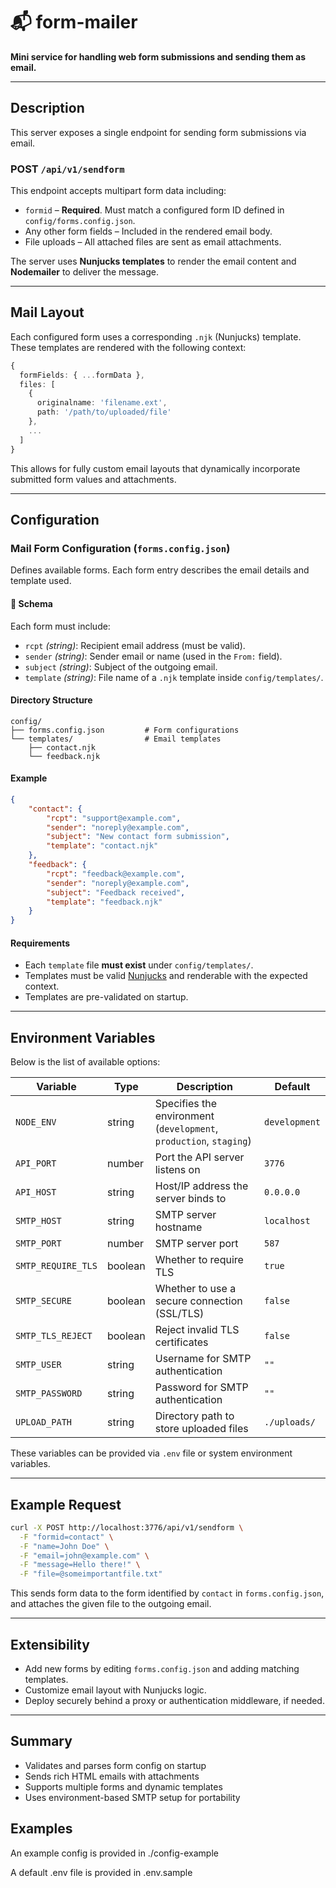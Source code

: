 # 📬 form-mailer

**Mini service for handling web form submissions and sending them as email.**

---

## Description

This server exposes a single endpoint for sending form submissions via email.

### POST `/api/v1/sendform`

This endpoint accepts multipart form data including:

- `formid` – **Required**. Must match a configured form ID defined in `config/forms.config.json`.
- Any other form fields – Included in the rendered email body.
- File uploads – All attached files are sent as email attachments.

The server uses **Nunjucks templates** to render the email content and **Nodemailer** to deliver the message.

---

## Mail Layout

Each configured form uses a corresponding `.njk` (Nunjucks) template. These templates are rendered with the following context:

```ts
{
  formFields: { ...formData },
  files: [
    {
      originalname: 'filename.ext',
      path: '/path/to/uploaded/file'
    },
    ...
  ]
}
```

This allows for fully custom email layouts that dynamically incorporate submitted form values and attachments.

---

## Configuration

### Mail Form Configuration (`forms.config.json`)

Defines available forms. Each form entry describes the email details and template used.

#### 🧾 Schema

Each form must include:

- `rcpt` _(string)_: Recipient email address (must be valid).
- `sender` _(string)_: Sender email or name (used in the `From:` field).
- `subject` _(string)_: Subject of the outgoing email.
- `template` _(string)_: File name of a `.njk` template inside `config/templates/`.

#### Directory Structure

```
config/
├── forms.config.json         # Form configurations
└── templates/                # Email templates
    ├── contact.njk
    └── feedback.njk
```

#### Example

```json
{
	"contact": {
		"rcpt": "support@example.com",
		"sender": "noreply@example.com",
		"subject": "New contact form submission",
		"template": "contact.njk"
	},
	"feedback": {
		"rcpt": "feedback@example.com",
		"sender": "noreply@example.com",
		"subject": "Feedback received",
		"template": "feedback.njk"
	}
}
```

#### Requirements

- Each `template` file **must exist** under `config/templates/`.
- Templates must be valid [Nunjucks](https://mozilla.github.io/nunjucks/) and renderable with the expected context.
- Templates are pre-validated on startup.

---

## Environment Variables

Below is the list of available options:

| Variable           | Type    | Description                                                        | Default       |
| ------------------ | ------- | ------------------------------------------------------------------ | ------------- |
| `NODE_ENV`         | string  | Specifies the environment (`development`, `production`, `staging`) | `development` |
| `API_PORT`         | number  | Port the API server listens on                                     | `3776`        |
| `API_HOST`         | string  | Host/IP address the server binds to                                | `0.0.0.0`     |
| `SMTP_HOST`        | string  | SMTP server hostname                                               | `localhost`   |
| `SMTP_PORT`        | number  | SMTP server port                                                   | `587`         |
| `SMTP_REQUIRE_TLS` | boolean | Whether to require TLS                                             | `true`        |
| `SMTP_SECURE`      | boolean | Whether to use a secure connection (SSL/TLS)                       | `false`       |
| `SMTP_TLS_REJECT`  | boolean | Reject invalid TLS certificates                                    | `false`       |
| `SMTP_USER`        | string  | Username for SMTP authentication                                   | `""`          |
| `SMTP_PASSWORD`    | string  | Password for SMTP authentication                                   | `""`          |
| `UPLOAD_PATH`      | string  | Directory path to store uploaded files                             | `./uploads/`  |

These variables can be provided via `.env` file or system environment variables.

---

## Example Request

```bash
curl -X POST http://localhost:3776/api/v1/sendform \
  -F "formid=contact" \
  -F "name=John Doe" \
  -F "email=john@example.com" \
  -F "message=Hello there!" \
  -F "file=@someimportantfile.txt"
```

This sends form data to the form identified by `contact` in `forms.config.json`, and attaches the given file to the outgoing email.

---

## Extensibility

- Add new forms by editing `forms.config.json` and adding matching templates.
- Customize email layout with Nunjucks logic.
- Deploy securely behind a proxy or authentication middleware, if needed.

---

## Summary

- Validates and parses form config on startup
- Sends rich HTML emails with attachments
- Supports multiple forms and dynamic templates
- Uses environment-based SMTP setup for portability

## Examples

An example config is provided in ./config-example

A default .env file is provided in .env.sample

